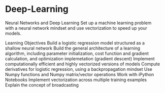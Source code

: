 # Deep-Learning
Neural Networks and Deep Learning
Set up a machine learning problem with a neural network mindset and use vectorization to speed up your models.

Learning Objectives
Build a logistic regression model structured as a shallow neural network
Build the general architecture of a learning algorithm, including parameter initialization, cost function and gradient calculation, and optimization implemetation (gradient descent)
Implement computationally efficient and highly vectorized versions of models
Compute derivatives for logistic regression, using a backpropagation mindset
Use Numpy functions and Numpy matrix/vector operations
Work with iPython Notebooks
Implement vectorization across multiple training examples
Explain the concept of broadcasting

